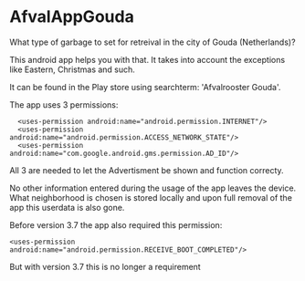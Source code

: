 # AfvalAppGouda
What type of garbage to set for retreival in the city of Gouda (Netherlands)?

This android app helps you with that.
It takes into account the exceptions like Eastern, Christmas and such.

It can be found in the Play store using searchterm:
'Afvalrooster Gouda'.

The app uses 3 permissions:

      <uses-permission android:name="android.permission.INTERNET"/>
      <uses-permission android:name="android.permission.ACCESS_NETWORK_STATE"/>
      <uses-permission android:name="com.google.android.gms.permission.AD_ID"/>

All 3 are needed to let the Advertisment be shown and function correcty.

No other information entered during the usage of the app leaves the device.
What neighborhood is chosen is stored locally and upon full removal of the app this userdata is also gone.

Before version 3.7 the app also required this permission:

    <uses-permission android:name="android.permission.RECEIVE_BOOT_COMPLETED"/>

But with version 3.7 this is no longer a requirement